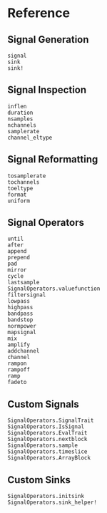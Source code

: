 # Reference

## Signal Generation

```@docs
signal
sink
sink!
```

## Signal Inspection
```@docs
inflen
duration
nsamples
nchannels
samplerate
channel_eltype
```

## Signal Reformatting

```@docs
tosamplerate
tochannels
toeltype
format
uniform
```

## Signal Operators
```@docs
until
after
append
prepend
pad
mirror
cycle
lastsample
SignalOperators.valuefunction
filtersignal
lowpass
highpass
bandpass
bandstop
normpower
mapsignal
mix
amplify
addchannel
channel
rampon
rampoff
ramp
fadeto
```

## Custom Signals
```@docs
SignalOperators.SignalTrait
SignalOperators.IsSignal
SignalOperators.EvalTrait
SignalOperators.nextblock
SignalOperators.sample
SignalOperators.timeslice
SignalOperators.ArrayBlock
```

## Custom Sinks
```@docs
SignalOperators.initsink
SignalOperators.sink_helper!
```

```